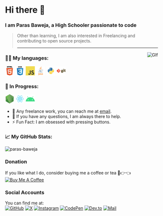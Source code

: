 # Hi there 👋
###  I am Paras Baweja, a High Schooler passionate to code  
> Other than learning, I am also interested in Freelancing and contributing to open source projects.<hr>
<img align="right" src="https://media.giphy.com/media/v1.Y2lkPTc5MGI3NjExeGFoNTk0c3cybnYzcmxmNW01bW9naTI1Y3JlYXg1ZjdrNHZoa2s0bCZlcD12MV9pbnRlcm5hbF9naWZfYnlfaWQmY3Q9Zw/CuuSHzuc0O166MRfjt/giphy.gif" alt="GIf" height="350">  

### 👨‍💻 My languages:  
<code><img height="30" src="https://raw.githubusercontent.com/github/explore/80688e429a7d4ef2fca1e82350fe8e3517d3494d/topics/html/html.png"></code>
<code><img height="30" src="https://raw.githubusercontent.com/github/explore/80688e429a7d4ef2fca1e82350fe8e3517d3494d/topics/css/css.png"></code>
<code><img height="30" src="https://raw.githubusercontent.com/github/explore/80688e429a7d4ef2fca1e82350fe8e3517d3494d/topics/javascript/javascript.png"></code>
<code><img height="30" src="https://raw.githubusercontent.com/github/explore/80688e429a7d4ef2fca1e82350fe8e3517d3494d/topics/java/java.png"></code>
<code><img height="30" src="https://raw.githubusercontent.com/github/explore/80688e429a7d4ef2fca1e82350fe8e3517d3494d/topics/python/python.png"></code>
<code><img height="30" src="https://raw.githubusercontent.com/github/explore/80688e429a7d4ef2fca1e82350fe8e3517d3494d/topics/git/git.png"></code>
### 🌱 In Progress:  
<code><img height="30" src="https://raw.githubusercontent.com/github/explore/80688e429a7d4ef2fca1e82350fe8e3517d3494d/topics/nodejs/nodejs.png"></code>
<code><img height="30" src="https://raw.githubusercontent.com/github/explore/80688e429a7d4ef2fca1e82350fe8e3517d3494d/topics/react/react.png"></code>
<code><img height="30" src="https://raw.githubusercontent.com/github/explore/80688e429a7d4ef2fca1e82350fe8e3517d3494d/topics/android/android.png"></code>
* 💼 Any freelance work, you can reach me at [email](mailto:parasbaweja@outlook.com).  
* 💬 If you have any questions, I am always there to help.  
* ⚡ Fun Fact: I am obsessed with pressing buttons.

### 📈 My GitHub Stats:
<img src="https://github-readme-stats.vercel.app/api?username=paras-baweja&show_icons=true&theme=gotham" alt="paras-baweja" />

### Donation
If you like what I do, consider buying me a coffee or tea 🥺👉👈  
<a href="https://www.buymeacoffee.com/parasbaweja" target="_blank"><img src="https://cdn.buymeacoffee.com/buttons/v2/default-blue.png" alt="Buy Me A Coffee" width="150" ></a>  

### Social Accounts
You can find me at:  
<a href="https://github.com/paras-baweja" target="_blank"><img src="https://imgs.search.brave.com/LUckTVtnBmHLsv6OcyA_UsC-qZchQgYysxns3UjMp1s/rs:fit:860:0:0/g:ce/aHR0cHM6Ly9jZG4x/Lmljb25maW5kZXIu/Y29tL2RhdGEvaWNv/bnMvaW9uaWNvbnMt/ZmlsbC12b2wtMi81/MTIvbG9nby1naXRo/dWItMTI4LnBuZw" alt="GitHub" height="70"></a>
<a href="https://twitter.com/ParasBaw" target="_blank"><img src="https://imgs.search.brave.com/MosVk1Fj3iuFiMjRjUBRVErO6o-gKyjR1RUf_E4CIic/rs:fit:860:0:0/g:ce/aHR0cHM6Ly9hYm91/dC50d2l0dGVyLmNv/bS9jb250ZW50L2Rh/bS9hYm91dC10d2l0/dGVyL3gvYnJhbmQt/dG9vbGtpdC9sb2dv/LWJsYWNrLnBuZy50/d2ltZy4xOTIwLnBu/Zw" alt="X" height="65"></a>
<a href="https://www.instagram.com/paras.baw/" target="_blank"><img src="https://imgs.search.brave.com/L9jbVhfOruP5PUK7ogHFawjIQwgoMvPdJ5O96VltCrc/rs:fit:860:0:0/g:ce/aHR0cHM6Ly9mcmVl/bG9nb3BuZy5jb20v/aW1hZ2VzL2FsbF9p/bWcvMTY4MzE5MjE1/MGluc3RhZ3JhbS1s/b2dvLWJsYWNrLnBu/Zw" alt="Instagram" height="70"></a>
<a href="https://codepen.io/Paras-Baweja" target="_blank"><img src="https://imgs.search.brave.com/iMHUNZmsD1yRPCj3c1HImtzA3kzHIsc1-JNz-PC723Q/rs:fit:500:0:0/g:ce/aHR0cHM6Ly9yYXcu/Z2l0aHVidXNlcmNv/bnRlbnQuY29tL2Zv/bnRlbGxvL2JyYW5k/aWNvLmZvbnQvbWFz/dGVyL3NyYy9zdmcv/Y29kZXBlbi5zdmc.svg" alt="CodePen" height="70"></a>
<a href="https://dev.to/parasbaweja" target="_blank"><img src="https://imgs.search.brave.com/ZAsczvBFSBQX1Hxk3YCp96g4mfmKDvUgmNIgaxJiu68/rs:fit:860:0:0/g:ce/aHR0cHM6Ly9jZG4x/Lmljb25maW5kZXIu/Y29tL2RhdGEvaWNv/bnMvbG9nb3MtYW5k/LWJyYW5kcy0zLzUx/Mi84NF9EZXZfbG9n/b19sb2dvcy0xMjgu/cG5n" alt="Dev.to" height="70"></a>
<a href="mailto:parasbaweja@outlook.com" target="_blank"><img src="https://imgs.search.brave.com/mP4khu4DATitAV364VnRw7BBWYrDOK3TUsDcvheEBxg/rs:fit:860:0:0/g:ce/aHR0cHM6Ly9pY29u/cy52ZXJ5aWNvbi5j/b20vcG5nL28vbWlz/Y2VsbGFuZW91cy9w/cmFjdGljYWwtbGlm/ZS1pY29uL21haWwt/MjU1LnBuZw" alt="Mail" height="70"></a>
